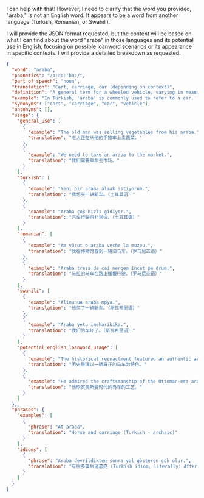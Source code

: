 I can help with that! However, I need to clarify that the word you provided, "araba," is not an English word. It appears to be a word from another language (Turkish, Romanian, or Swahili).

I will provide the JSON format requested, but the content will be based on what I can find about the word "araba" in those languages and its potential use in English, focusing on possible loanword scenarios or its appearance in specific contexts. I will provide a detailed breakdown as requested.

```json
{
  "word": "araba",
  "phonetics": "/ɑːrɑːˈbɑː/",
  "part_of_speech": "noun",
  "translation": "Cart, carriage, car (depending on context)",
  "definition": "A general term for a wheeled vehicle, varying in meaning by language and context. In Turkish, Romanian and Swahili it commonly refers to a cart, carriage, or sometimes a car.",
  "example": "In Turkish, 'araba' is commonly used to refer to a car.  In historical contexts, it might refer to a horse-drawn cart.",
  "synonyms": ["cart", "carriage", "car", "vehicle"],
  "antonyms": [],
  "usage": {
    "general_use": [
      {
        "example": "The old man was selling vegetables from his araba.",
        "translation": "老人正在从他的手推车上卖蔬菜。"
      },
      {
        "example": "We need to take an araba to the market.",
        "translation": "我们需要乘车去市场。"
      }
    ],
    "turkish": [
      {
        "example": "Yeni bir araba almak istiyorum.",
        "translation": "我想买一辆新车。（土耳其语）"
      },
      {
        "example": "Araba çok hızlı gidiyor.",
        "translation": "汽车行驶得非常快。（土耳其语）"
      }
    ],
    "romanian": [
      {
        "example": "Am văzut o araba veche la muzeu.",
        "translation": "我在博物馆看到一辆旧马车。（罗马尼亚语）"
      },
      {
        "example": "Araba trasa de cai mergea încet pe drum.",
        "translation": "马拉的马车在路上缓慢行驶。（罗马尼亚语）"
      }
    ],
    "swahili": [
      {
        "example": "Alinunua araba mpya.",
        "translation": "他买了一辆新车。（斯瓦希里语）"
      },
      {
        "example": "Araba yetu imeharibika.",
        "translation": "我们的车坏了。（斯瓦希里语）"
      }
    ],
    "potential_english_loanword_usage": [
      {
        "example": "The historical reenactment featured an authentic araba.",
        "translation": "历史重演以一辆真正的马车为特色。"
      },
      {
        "example": "He admired the craftsmanship of the Ottoman-era araba.",
        "translation": "他欣赏奥斯曼时代的马车的工艺。"
      }
    ]
  },
  "phrases": {
    "examples": [
      {
        "phrase": "At araba",
        "translation": "Horse and carriage (Turkish - archaic)"
      }
    ],
    "idioms": [
      {
        "phrase": "Araba devrildikten sonra yol gösteren çok olur.",
        "translation": "有很多事后诸葛亮 (Turkish idiom, literally: After the cart overturns, there are many who show the way.)"
      }
    ]
  }
}
```
 